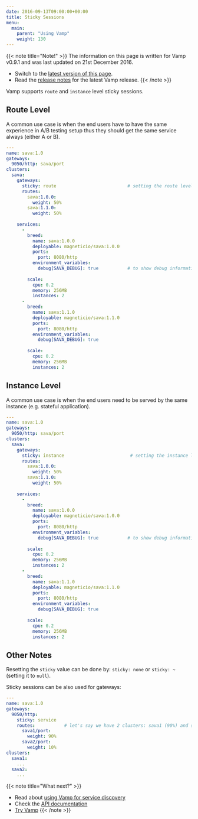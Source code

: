 ```yaml
---
date: 2016-09-13T09:00:00+00:00
title: Sticky Sessions
menu:
  main:
    parent: "Using Vamp"
    weight: 130
---
```


{{< note title="Note!" >}}
The information on this page is written for Vamp v0.9.1 and was last updated on 21st December 2016.  

* Switch to the [latest version of this page](/documentation/using-vamp/sticky-sessions).
* Read the [release notes](/documentation/release-notes/latest) for the latest Vamp release.
{{< /note >}}

Vamp supports `route` and `instance` level sticky sessions.

## Route Level

A common use case is when the end users have to have the same experience in A/B testing setup thus they should get the same service always (either A or B).

```yaml
---
name: sava:1.0
gateways:
  9050/http: sava/port
clusters:
  sava:
    gateways:
      sticky: route                           # setting the route level
      routes:
        sava:1.0.0:
          weight: 50%
        sava:1.1.0:
          weight: 50%
          
    services:
      -
        breed:
          name: sava:1.0.0
          deployable: magneticio/sava:1.0.0
          ports:
            port: 8080/http
          environment_variables:
            debug[SAVA_DEBUG]: true           # to show debug information such as instance id
            
        scale:
          cpu: 0.2
          memory: 256MB
          instances: 2
      -
        breed:
          name: sava:1.1.0
          deployable: magneticio/sava:1.1.0
          ports:
            port: 8080/http
          environment_variables:
            debug[SAVA_DEBUG]: true
            
        scale:
          cpu: 0.2
          memory: 256MB
          instances: 2
```



## Instance Level 

A common use case is when the end users need to be served by the same instance (e.g. stateful application).

```yaml
---
name: sava:1.0
gateways:
  9050/http: sava/port
clusters:
  sava:
    gateways:
      sticky: instance                         # setting the instance level
      routes:
        sava:1.0.0:
          weight: 50%
        sava:1.1.0:
          weight: 50%
          
    services:
      -
        breed:
          name: sava:1.0.0
          deployable: magneticio/sava:1.0.0
          ports:
            port: 8080/http
          environment_variables:
            debug[SAVA_DEBUG]: true           # to show debug information such as instance id
            
        scale:
          cpu: 0.2
          memory: 256MB
          instances: 2
      -
        breed:
          name: sava:1.1.0
          deployable: magneticio/sava:1.1.0
          ports:
            port: 8080/http
          environment_variables:
            debug[SAVA_DEBUG]: true
            
        scale:
          cpu: 0.2
          memory: 256MB
          instances: 2
```

## Other Notes

Resetting the `sticky` value can be done by: `sticky: none` or `sticky: ~` (setting it to `null`).

Sticky sessions can be also used for gateways:

```yaml
---
name: sava:1.0
gateways:
  9050/http:
    sticky: service
    routes:           # let's say we have 2 clusters: sava1 (90%) and sava2 (10%)
      sava1/port:   
        weight: 90%
      sava2/port:
        weight: 10%
clusters:
  sava1: 
    ...
  sava2: 
    ...
```

{{< note title="What next?" >}}
* Read about [using Vamp for service discovery](/documentation/using-vamp/v0.9.1/service-discovery/)
* Check the [API documentation](/documentation/api/api-reference)
* [Try Vamp](/documentation/installation/hello-world)
{{< /note >}}